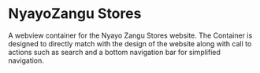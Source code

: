# NyayoZangu Stores
A webview container for the Nyayo Zangu Stores website.
The Container is designed to directly match with the design of the website
along with call to actions such as search and a bottom navigation bar
for simplified navigation.
